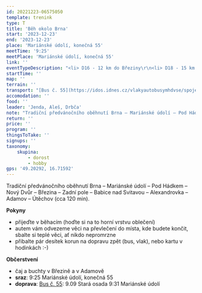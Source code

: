 ```yaml
---
id: 20221223-06575050
template: trenink
type: T
title: 'Běh okolo Brna'
start: '2023-12-23'
end: '2023-12-23'
place: 'Mariánské údolí, konečná 55'
meetTime: '9:25'
meetPlace: 'Mariánské údolí, konečná 55'
link: ''
eventTypeDescription: "<li> D16 - 12 km do Březiny\r\n<li> D18 - 15 km do Březiny + kolečko\r\n<li> D20 - 20 km do Adamova\r\n<li> H16 - 15 km do Březiny + kolečko\r\n<li> H18 - 20 km do Adamova\r\n<li> H20 - celé, až domů"
startTime: ''
map: ''
terrain: ''
transport: "[Bus č. 55](https://idos.idnes.cz/vlakyautobusymhdvse/spojeni/prehled/?p=Fyb5SSWpsOpfNdTbad2ENDWdU3thCUGbXEKTdzSxynw:0KkxsJvFewVM:yChLY4aRnQ19SIjHiNCmZsw2I.Xxg--):\r\n9.09 Stará osada \r\n9:31 Mariánské údolí"
accomodation: ''
food: ''
leader: 'Jenda, Aleš, Drbča'
note: "Tradiční předvánočního oběhnutí Brna – Mariánské údolí – Pod Hádkem – Nový Dvůr – Březina – Zadní pole – Babice nad Svitavou – Alexandrovka – Adamov – Útěchov (cca 120 min).\r\n\r\n**Pokyny**\r\n* přijeďte v běhacím (hoďte si na to horní vrstvu oblečení)\r\n* autem vám odvezeme věci na převlečení do místa, kde budete končit, sbalte si teplé věci, ať nikdo nepromrzne\r\n* přibalte pár desítek korun na dopravu zpět (bus, vlak), nebo kartu v hodinkách :-)\r\n\r\n**Občerstvení**\r\n* čaj a buchty v Březině a v Adamově"
return: ''
price: ''
program: ''
thingsToTake: ''
signups: ''
taxonomy:
    skupina:
        - dorost
        - hobby
gps: '49.20292, 16.71592'
---
```


Tradiční předvánočního oběhnutí Brna – Mariánské údolí – Pod Hádkem – Nový Dvůr – Březina – Zadní pole – Babice nad Svitavou – Alexandrovka – Adamov – Útěchov (cca 120 min).

**Pokyny**
* přijeďte v běhacím (hoďte si na to horní vrstvu oblečení)
* autem vám odvezeme věci na převlečení do místa, kde budete končit, sbalte si teplé věci, ať nikdo nepromrzne
* přibalte pár desítek korun na dopravu zpět (bus, vlak), nebo kartu v hodinkách :-)

**Občerstvení**
* čaj a buchty v Březině a v Adamově
* **sraz**: 9:25 Mariánské údolí, konečná 55
* **doprava**: [Bus č. 55](https://idos.idnes.cz/vlakyautobusymhdvse/spojeni/prehled/?p=Fyb5SSWpsOpfNdTbad2ENDWdU3thCUGbXEKTdzSxynw:0KkxsJvFewVM:yChLY4aRnQ19SIjHiNCmZsw2I.Xxg--):
9.09 Stará osada 
9:31 Mariánské údolí
